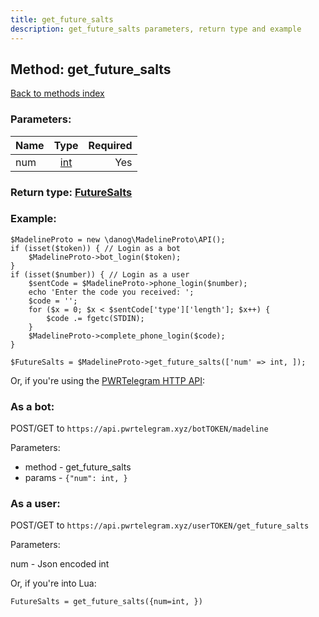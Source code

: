 ```yaml
---
title: get_future_salts
description: get_future_salts parameters, return type and example
---
```

## Method: get\_future\_salts  
[Back to methods index](index.md)


### Parameters:

| Name     |    Type       | Required |
|----------|:-------------:|---------:|
|num|[int](../types/int.md) | Yes|


### Return type: [FutureSalts](../types/FutureSalts.md)

### Example:


```
$MadelineProto = new \danog\MadelineProto\API();
if (isset($token)) { // Login as a bot
    $MadelineProto->bot_login($token);
}
if (isset($number)) { // Login as a user
    $sentCode = $MadelineProto->phone_login($number);
    echo 'Enter the code you received: ';
    $code = '';
    for ($x = 0; $x < $sentCode['type']['length']; $x++) {
        $code .= fgetc(STDIN);
    }
    $MadelineProto->complete_phone_login($code);
}

$FutureSalts = $MadelineProto->get_future_salts(['num' => int, ]);
```

Or, if you're using the [PWRTelegram HTTP API](https://pwrtelegram.xyz):

### As a bot:

POST/GET to `https://api.pwrtelegram.xyz/botTOKEN/madeline`

Parameters:

* method - get_future_salts
* params - `{"num": int, }`



### As a user:

POST/GET to `https://api.pwrtelegram.xyz/userTOKEN/get_future_salts`

Parameters:

num - Json encoded int



Or, if you're into Lua:

```
FutureSalts = get_future_salts({num=int, })
```

